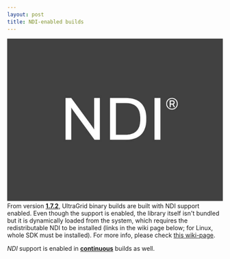 ```yaml
---
layout: post
title: NDI-enabled builds
---
```

![NDI&reg;](/img/NDI(R).jpg)<br />
From version [**1.7.2**](https://github.com/CESNET/UltraGrid/releases/tag/v1.7.2),
UltraGrid binary builds are built with NDI support
enabled. Even though the support is enabled, the library itself isn't bundled
but it is dynamically loaded from the system, which requires the redistributable
NDI to be installed (links in the wiki page below; for Linux, whole SDK
must be installed). For more info, please check
[this wiki-page](https://github.com/CESNET/UltraGrid/wiki/Syphon,-Spout-and-NDI#ndi).

_NDI_ support is enabled in
[**continuous**](https://github.com/CESNET/UltraGrid/releases/tag/continuous)
builds as well.
